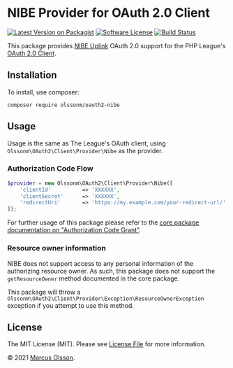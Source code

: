 # NIBE Provider for OAuth 2.0 Client

[![Latest Version on Packagist](https://img.shields.io/packagist/v/olssonm/oauth2-nibe?style=flat-square)](https://packagist.org/packages/olssonm/oauth2-nibe)
[![Software License](https://img.shields.io/packagist/l/olssonm/oauth2-nibe?style=flat-square)](LICENSE.md)
[![Build Status](https://img.shields.io/github/workflow/status/olssonm/oauth2-nibe/Run%20tests.svg?style=flat-square&label=tests)](https://github.com/olssonm/oauth2-nibe/actions?query=workflow%3A%22Run+tests%22)

This package provides [NIBE Uplink](https://nibeuplink.com/) OAuth 2.0 support for the PHP League's [OAuth 2.0 Client](https://github.com/thephpleague/oauth2-client).

## Installation

To install, use composer:

```
composer require olssonm/oauth2-nibe
```

## Usage

Usage is the same as The League's OAuth client, using `Olssonm\OAuth2\Client\Provider\Nibe` as the provider.

### Authorization Code Flow

```php
$provider = new Olssonm\OAuth2\Client\Provider\Nibe([
    'clientId'          => 'XXXXXX',
    'clientSecret'      => 'XXXXXX',
    'redirectUri'       => 'https://my.example.com/your-redirect-url/'
]);
```

For further usage of this package please refer to the [core package documentation on "Authorization Code Grant"](https://oauth2-client.thephpleague.com/usage#authorization-code-grant).

### Resource owner information

NIBE does not support access to any personal information of the authorizing resource owner. As such, this package does not support the `getResourceOwner` method documented in the core package.

This package will throw a `Olssonm\OAuth2\Client\Provider\Exception\ResourceOwnerException` exception if you attempt to use this method.

## License

The MIT License (MIT). Please see [License File](https://github.com/olssonm/oauth2-nibe/blob/master/LICENSE) for more information.

© 2021 [Marcus Olsson](https://marcusolsson.me).
